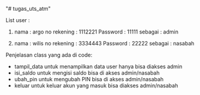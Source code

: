 "# tugas_uts_atm" 

List user :
1.  nama         : argo
    no rekening  : 1112221
    Password     : 11111
    sebagai      : admin

2.  nama         : wilis
    no rekening  : 3334443
    Password     : 22222
    sebagai      : nasabah

Penjelasan class yang ada di code:
- tampil_data
    untuk menampilkan data user hanya bisa diakses admin
- isi_saldo
    untuk mengisi saldo bisa di akses admin/nasabah
- ubah_pin
    untuk mengubah PIN bisa di akses admin/nasabah
- keluar
    untuk keluar akun yang masuk bisa diakses admin/nasabah